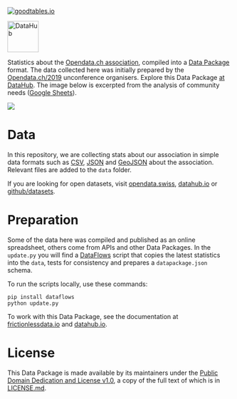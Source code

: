 [![goodtables.io](https://goodtables.io/badge/github/loleg/opendatach-stats.svg)](https://goodtables.io/github/loleg/opendatach-stats)

[<img alt="DataHub" src="https://datahub.io/static/img/logo-cube.png" width="70">](https://datahub.io/loleg/opendatach19)

Statistics about the [Opendata.ch association](https://opendata.ch), compiled into a [Data Package](https://frictionlessdata.io/data-packages/) format. The data collected here was initially prepared by the [Opendata.ch/2019](https://opendata.ch/2019) unconference organisers. Explore this Data Package [at DataHub](https://datahub.io/loleg/opendatach19). The image below is excerpted from the analysis of community needs ([Google Sheets](https://docs.google.com/spreadsheets/u/2/d/e/2PACX-1vTtoCwqVV9EBhHMcmmCI5FxIELLTT5IdEVrKIMImWmfcq4iE1xOW-_90Rs-dt3JCkb-1DxjNJRCjy40/pubhtml#)).

![](https://docs.google.com/spreadsheets/u/2/d/e/2PACX-1vTtoCwqVV9EBhHMcmmCI5FxIELLTT5IdEVrKIMImWmfcq4iE1xOW-_90Rs-dt3JCkb-1DxjNJRCjy40/pubchart?oid=394312313&format=image)

# Data

In this repository, we are collecting stats about our association in simple data formats such as [CSV](https://frictionlessdata.io/guides/csv/), [JSON](http://json-schema.org/specification.html) and [GeoJSON](http://geojson.org/) about the association. Relevant files are added to the `data` folder.

If you are looking for open datasets, visit [opendata.swiss](https://opendata.swiss), [datahub.io](https://datahub.io) or [github/datasets](https://github.com/datasets).

# Preparation

Some of the data here was compiled and published as an online spreadsheet, others come from APIs and other Data Packages. In the `update.py` you will find a [DataFlows](https://github.com/datahq/dataflows) script that copies the latest statistics into the `data`, tests for consistency and prepares a `datapackage.json` schema.

To run the scripts locally, use these commands:

```
pip install dataflows
python update.py
```

To work with this Data Package, see the documentation at [frictionlessdata.io](https://frictionlessdata.io/guides/data-package/) and [datahub.io](https://datahub.io/docs/data-packages/publish-faq).

# License

This Data Package is made available by its maintainers under the [Public Domain Dedication and License v1.0](http://www.opendatacommons.org/licenses/pddl/1.0/), a copy of the full text of which is in [LICENSE.md](LICENSE.md).
